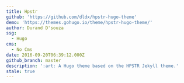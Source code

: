 ```yaml
---
title: Hpstr
github: 'https://github.com/dldx/hpstr-hugo-theme'
demo: 'https://themes.gohugo.io/theme/hpstr-hugo-theme/'
author: Durand D'souza
ssg:
  - Hugo
cms:
  - No Cms
date: 2016-09-20T06:39:12.000Z
github_branch: master
description: ':art: A Hugo theme based on the HPSTR Jekyll theme.'
stale: true
---
```

